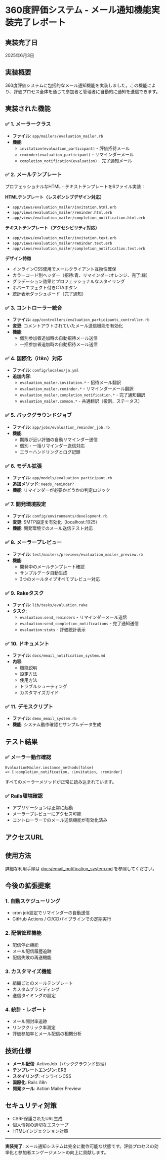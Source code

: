 # 360度評価システム - メール通知機能実装完了レポート

## 実装完了日
2025年6月3日

## 実装概要
360度評価システムに包括的なメール通知機能を実装しました。この機能により、評価プロセス全体を通じて参加者と管理者に自動的に通知を送信できます。

## 実装された機能

### ✅ 1. メーラークラス
- **ファイル**: `app/mailers/evaluation_mailer.rb`
- **機能**:
  - `invitation(evaluation_participant)` - 評価招待メール
  - `reminder(evaluation_participant)` - リマインダーメール
  - `completion_notification(evaluation)` - 完了通知メール

### ✅ 2. メールテンプレート
プロフェッショナルなHTML・テキストテンプレートを6ファイル実装：

**HTMLテンプレート（レスポンシブデザイン対応）**
- `app/views/evaluation_mailer/invitation.html.erb`
- `app/views/evaluation_mailer/reminder.html.erb`
- `app/views/evaluation_mailer/completion_notification.html.erb`

**テキストテンプレート（アクセシビリティ対応）**
- `app/views/evaluation_mailer/invitation.text.erb`
- `app/views/evaluation_mailer/reminder.text.erb`
- `app/views/evaluation_mailer/completion_notification.text.erb`

**デザイン特徴**
- インラインCSS使用でメールクライアント互換性確保
- カラーコード別ヘッダー（招待:青、リマインダー:オレンジ、完了:緑）
- グラデーション効果とプロフェッショナルなスタイリング
- ホバーエフェクト付きCTAボタン
- 統計表示ダッシュボード（完了通知）

### ✅ 3. コントローラー統合
- **ファイル**: `app/controllers/evaluation_participants_controller.rb`
- **変更**: コメントアウトされていたメール送信機能を有効化
- **機能**:
  - 個別参加者追加時の自動招待メール送信
  - 一括参加者追加時の自動招待メール送信

### ✅ 4. 国際化（i18n）対応
- **ファイル**: `config/locales/ja.yml`
- **追加内容**:
  - `evaluation_mailer.invitation.*` - 招待メール翻訳
  - `evaluation_mailer.reminder.*` - リマインダーメール翻訳
  - `evaluation_mailer.completion_notification.*` - 完了通知翻訳
  - `evaluation_mailer.common.*` - 共通翻訳（役割、ステータス）

### ✅ 5. バックグラウンドジョブ
- **ファイル**: `app/jobs/evaluation_reminder_job.rb`
- **機能**:
  - 期限が近い評価の自動リマインダー送信
  - 個別・一括リマインダー送信対応
  - エラーハンドリングとログ記録

### ✅ 6. モデル拡張
- **ファイル**: `app/models/evaluation_participant.rb`
- **追加メソッド**: `needs_reminder?`
- **機能**: リマインダーが必要かどうかの判定ロジック

### ✅ 7. 開発環境設定
- **ファイル**: `config/environments/development.rb`
- **変更**: SMTP設定を有効化（localhost:1025）
- **機能**: 開発環境でのメール送信テスト対応

### ✅ 8. メーラープレビュー
- **ファイル**: `test/mailers/previews/evaluation_mailer_preview.rb`
- **機能**:
  - 開発中のメールテンプレート確認
  - サンプルデータ自動生成
  - 3つのメールタイプすべてプレビュー対応

### ✅ 9. Rakeタスク
- **ファイル**: `lib/tasks/evaluation.rake`
- **タスク**:
  - `evaluation:send_reminders` - リマインダーメール送信
  - `evaluation:send_completion_notifications` - 完了通知送信
  - `evaluation:stats` - 評価統計表示

### ✅ 10. ドキュメント
- **ファイル**: `docs/email_notification_system.md`
- **内容**:
  - 機能説明
  - 設定方法
  - 使用方法
  - トラブルシューティング
  - カスタマイズガイド

### ✅ 11. デモスクリプト
- **ファイル**: `demo_email_system.rb`
- **機能**: システム動作確認とサンプルデータ生成

## テスト結果

### ✅ メーラー動作確認
```
EvaluationMailer.instance_methods(false)
=> [:completion_notification, :invitation, :reminder]
```
すべてのメーラーメソッドが正常に読み込まれています。

### ✅ Rails環境確認
- アプリケーションは正常に起動
- メーラープレビューにアクセス可能
- コントローラーでのメール送信機能が有効化済み

## アクセスURL

## 使用方法

詳細な利用手順は [docs/email_notification_system.md](email_notification_system.md) を参照してください。

## 今後の拡張提案

### 1. 自動スケジューリング
- cron job設定でリマインダーの自動送信
- GitHub Actions / CI/CDパイプラインでの定期実行

### 2. 配信管理機能
- 配信停止機能
- メール配信履歴追跡
- 配信失敗の再送機能

### 3. カスタマイズ機能
- 組織ごとのメールテンプレート
- カスタムブランディング
- 送信タイミングの設定

### 4. 統計・レポート
- メール開封率追跡
- リンククリック率測定
- 評価参加率とメール配信の相関分析

## 技術仕様

- **メール配信**: ActiveJob（バックグラウンド処理）
- **テンプレートエンジン**: ERB
- **スタイリング**: インラインCSS
- **国際化**: Rails i18n
- **開発ツール**: Action Mailer Preview

## セキュリティ対策

- CSRF保護されたURL生成
- 個人情報の適切なエスケープ
- HTMLインジェクション対策

---

**実装完了**: メール通知システムは完全に動作可能な状態です。評価プロセスの効率化と参加者エンゲージメントの向上に貢献します。
